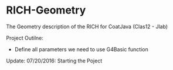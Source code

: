 # RICH-Geometry
The Geometry description of the RICH for CoatJava (Clas12 - Jlab)

Project Outilne: 
- Define all parameters we need to use G4Basic function

Update: 07/20/2016:
 Starting the Poject
